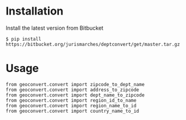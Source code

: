 Installation
============
Install the latest version from Bitbucket

    $ pip install https://bitbucket.org/jurismarches/deptconvert/get/master.tar.gz

Usage
=====

    from geoconvert.convert import zipcode_to_dept_name
    from geoconvert.convert import address_to_zipcode
    from geoconvert.convert import dept_name_to_zipcode
    from geoconvert.convert import region_id_to_name
    from geoconvert.convert import region_name_to_id
    from geoconvert.convert import country_name_to_id
